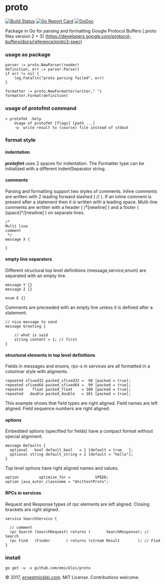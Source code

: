 # proto

[![Build Status](https://travis-ci.org/emicklei/proto.png)](https://travis-ci.org/emicklei/proto)
[![Go Report Card](https://goreportcard.com/badge/github.com/emicklei/proto)](https://goreportcard.com/report/github.com/emicklei/proto)
[![GoDoc](https://godoc.org/github.com/emicklei/proto?status.svg)](https://godoc.org/github.com/emicklei/proto)

Package in Go for parsing and formatting Google Protocol Buffers [.proto files version 2 + 3] (https://developers.google.com/protocol-buffers/docs/reference/proto3-spec)

### usage as package

    parser := proto.NewParser(reader)
	definition, err := parser.Parse()
	if err != nil {
		log.Fatalln("proto parsing failed", err)
	}

	formatter := proto.NewFormatter(writer," ")
	formatter.Format(definition)

### usage of protofmt command

	> protofmt -help
		Usage of protofmt [flags] [path ...]
  		-w	write result to (source) file instead of stdout

### format style

#### indentation
***protofmt*** uses 2 spaces for indentation.
The Formatter type can be initialized with a different indentSeparator string.

#### comments
Parsing and formatting support two styles of comments.
Inline comments are written with 2 leading forward slashed ( // ).
If an inline comment is present after a statement then it is written with a leading space.
Multi-line comments are written with a header ( /\*[newline] ) and a footer ( [space]\*/[newline] ) on separate lines.

	/*
	Multi line
	comment
	 */
	message X {

	}

#### empty line separators
Different structural top level definitions (message,service,enum) are separated with an empty line.

	message Y {}
	message Z {}

	enum E {}
Comments are preceeded with an empty line unless it is defined after a statement.

	// nice message to send
	message Greeting {

		// what is said
		string content = 1; // first
	}

#### structural elements in top level definitions
Fields in messages and enums, rpc-s in services are all formatted in a columnar style with aligments.

	repeated sfixed32 packed_sfixed32 =  98 [packed = true];
	repeated sfixed64 packed_sfixed64 =  99 [packed = true];
	repeated    float packed_float    = 100 [packed = true];
	repeated   double packed_double   = 101 [packed = true];

This example shows that field types are right aligned.
Field names are left aligned.
Field sequence numbers are right aligned.

#### options
Embedded options (specified for fields) have a compact format without special alignment.

	message Defaults {
	  optional   bool default_bool   = 1 [default = true   ];
	  optional string default_string = 2 [default = "hello"];
	}

Top level options have right aligned names and values.

	option         optimize_for =           SPEED;
	option java_outer_classname = "UnittestProto";


#### RPCs in services
Request and Response types of rpc elements are left aligned.
Closing brackets are right aligned.

	service SearchService {

  	  // comment
	  rpc Search (SearchRequest) returns (       SearchResponse); // Search
	  rpc Find   (Finder       ) returns (stream Result        ); // Find
	}

### install

    go get -u -v github.com/emicklei/proto

© 2017, [ernestmicklei.com](http://ernestmicklei.com).  MIT License. Contributions welcome.